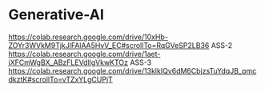 # Generative-AI
https://colab.research.google.com/drive/10xHb-ZOYr3WVkM9TjkJlFAlAA5HvV_EC#scrollTo=RqGVeSP2LB36
ASS-2
https://colab.research.google.com/drive/1aet-jXFCmWgBX_ABzFLEVdllgVkwKTOz
ASS-3
https://colab.research.google.com/drive/13klkIQv6dM6CbjzsTuYdqJB_pmcdkztK#scrollTo=vTZxYLgCUPjT
